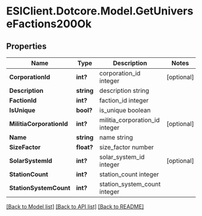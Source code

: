 # ESIClient.Dotcore.Model.GetUniverseFactions200Ok
## Properties

Name | Type | Description | Notes
------------ | ------------- | ------------- | -------------
**CorporationId** | **int?** | corporation_id integer | [optional] 
**Description** | **string** | description string | 
**FactionId** | **int?** | faction_id integer | 
**IsUnique** | **bool?** | is_unique boolean | 
**MilitiaCorporationId** | **int?** | militia_corporation_id integer | [optional] 
**Name** | **string** | name string | 
**SizeFactor** | **float?** | size_factor number | 
**SolarSystemId** | **int?** | solar_system_id integer | [optional] 
**StationCount** | **int?** | station_count integer | 
**StationSystemCount** | **int?** | station_system_count integer | 

[[Back to Model list]](../README.md#documentation-for-models) [[Back to API list]](../README.md#documentation-for-api-endpoints) [[Back to README]](../README.md)


